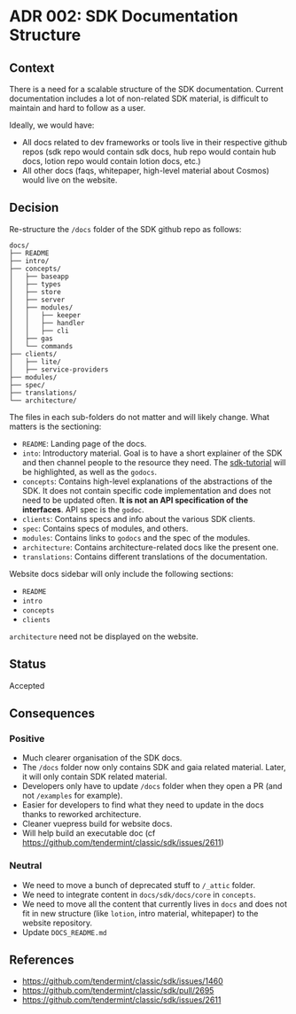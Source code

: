 # ADR 002: SDK Documentation Structure

## Context

There is a need for a scalable structure of the SDK documentation. Current documentation includes a lot of non-related SDK material, is difficult to maintain and hard to follow as a user.

Ideally, we would have:

- All docs related to dev frameworks or tools live in their respective github repos (sdk repo would contain sdk docs, hub repo would contain hub docs, lotion repo would contain lotion docs, etc.)
- All other docs (faqs, whitepaper, high-level material about Cosmos) would live on the website.

## Decision

Re-structure the `/docs` folder of the SDK github repo as follows:

```
docs/
├── README
├── intro/
├── concepts/
│   ├── baseapp
│   ├── types
│   ├── store
│   ├── server
│   ├── modules/
│   │   ├── keeper
│   │   ├── handler
│   │   ├── cli
│   ├── gas
│   └── commands
├── clients/
│   ├── lite/
│   ├── service-providers
├── modules/
├── spec/
├── translations/
└── architecture/
```

The files in each sub-folders do not matter and will likely change. What matters is the sectioning:

- `README`: Landing page of the docs.
- `into`: Introductory material. Goal is to have a short explainer of the SDK and then channel people to the resource they need. The [sdk-tutorial](https://github.com/cosmos/sdk-application-tutorial/) will be highlighted, as well as the `godocs`.
- `concepts`: Contains high-level explanations of the abstractions of the SDK. It does not contain specific code implementation and does not need to be updated often. **It is not an API specification of the interfaces**. API spec is the `godoc`.
- `clients`: Contains specs and info about the various SDK clients.
- `spec`: Contains specs of modules, and others.
- `modules`: Contains links to `godocs` and the spec of the modules.
- `architecture`: Contains architecture-related docs like the present one.
- `translations`: Contains different translations of the documentation.

Website docs sidebar will only include the following sections:

- `README`
- `intro`
- `concepts`
- `clients`

`architecture` need not be displayed on the website.

## Status

Accepted

## Consequences

### Positive

- Much clearer organisation of the SDK docs.
- The `/docs` folder now only contains SDK and gaia related material. Later, it will only contain SDK related material.
- Developers only have to update `/docs` folder when they open a PR (and not `/examples` for example).
- Easier for developers to find what they need to update in the docs thanks to reworked architecture.
- Cleaner vuepress build for website docs.
- Will help build an executable doc (cf https://github.com/tendermint/classic/sdk/issues/2611)

### Neutral

- We need to move a bunch of deprecated stuff to `/_attic` folder.
- We need to integrate content in `docs/sdk/docs/core` in `concepts`.
- We need to move all the content that currently lives in `docs` and does not fit in new structure (like `lotion`, intro material, whitepaper) to the website repository.
- Update `DOCS_README.md`

## References

- https://github.com/tendermint/classic/sdk/issues/1460
- https://github.com/tendermint/classic/sdk/pull/2695
- https://github.com/tendermint/classic/sdk/issues/2611
